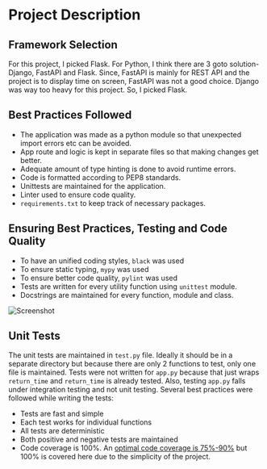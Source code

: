 # Project Description

## Framework Selection

For this project, I picked Flask. For Python, I think there are 3 goto solution- Django, FastAPI and Flask. Since, FastAPI is mainly for REST API and the project is to display time on screen, FastAPI was not a good choice. Django was way too heavy for this project. So, I picked Flask.

## Best Practices Followed

- The application was made as a python module so that unexpected import errors etc can be avoided.
- App route and logic is kept in separate files so that making changes get better.
- Adequate amount of type hinting is done to avoid runtime errors.
- Code is formatted according to PEP8 standards.
- Unittests are maintained for the application.
- Linter used to ensure code quality.
- `requirements.txt` to keep track of necessary packages.

## Ensuring Best Practices, Testing and Code Quality

- To have an unified coding styles, `black` was used
- To ensure static typing, `mypy` was used
- To ensure better code quality, `pylint` was used
- Tests are written for every utility function using `unittest` module.
- Docstrings are maintained for every function, module and class.

![Screenshot](https://i.postimg.cc/sD97G5cR/image.png)

## Unit Tests

The unit tests are maintained in `test.py` file. Ideally it should be in a separate directory but because there are only 2 functions to test, only one file is maintained. Tests were not written for `app.py` because that just wraps `return_time` and `return_time` is already tested. Also, testing `app.py` falls under integration testing and not unit testing.
Several best practices were followed while writing the tests:

- Tests are fast and simple
- Each test works for individual functions
- All tests are deterministic
- Both positive and negative tests are maintained
- Code coverage is 100%. An [optimal code coverage is 75%-90%](https://testing.googleblog.com/2020/08/code-coverage-best-practices.html) but 100% is covered here due to the simplicity of the project.
